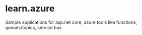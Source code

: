 # learn.azure
Sample applications for asp.net core, azure tools like functions, queues/topics, service bus

